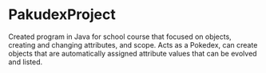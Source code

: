 # PakudexProject
Created program in Java for school course that focused on objects, creating and changing attributes, and scope. Acts as a Pokedex, can 
create objects that are automatically assigned attribute values that can be evolved and listed. 
